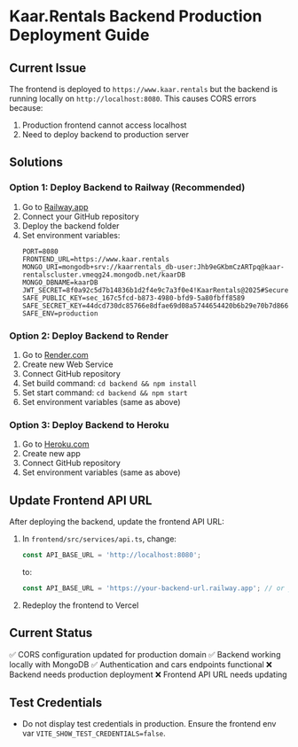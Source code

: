 # Kaar.Rentals Backend Production Deployment Guide

## Current Issue
The frontend is deployed to `https://www.kaar.rentals` but the backend is running locally on `http://localhost:8080`. This causes CORS errors because:
1. Production frontend cannot access localhost
2. Need to deploy backend to production server

## Solutions

### Option 1: Deploy Backend to Railway (Recommended)
1. Go to [Railway.app](https://railway.app)
2. Connect your GitHub repository
3. Deploy the backend folder
4. Set environment variables:
   ```
   PORT=8080
   FRONTEND_URL=https://www.kaar.rentals
   MONGO_URI=mongodb+srv://kaarrentals_db-user:Jhb9eGKbmCzARTpq@kaar-rentalscluster.vmeqg24.mongodb.net/kaarDB
   MONGO_DBNAME=kaarDB
   JWT_SECRET=8f0a92c5d7b14836b1d2f4e9c7a3f0e4!KaarRentals@2025#Secure
   SAFE_PUBLIC_KEY=sec_167c5fcd-b873-4980-bfd9-5a80fbff8589
   SAFE_SECRET_KEY=44dcd730dc85766e8dfae69d08a5744654420b6b29e70b7d866df1711b9c830a
   SAFE_ENV=production
   ```

### Option 2: Deploy Backend to Render
1. Go to [Render.com](https://render.com)
2. Create new Web Service
3. Connect GitHub repository
4. Set build command: `cd backend && npm install`
5. Set start command: `cd backend && npm start`
6. Set environment variables (same as above)

### Option 3: Deploy Backend to Heroku
1. Go to [Heroku.com](https://heroku.com)
2. Create new app
3. Connect GitHub repository
4. Set environment variables (same as above)

## Update Frontend API URL
After deploying the backend, update the frontend API URL:

1. In `frontend/src/services/api.ts`, change:
   ```typescript
   const API_BASE_URL = 'http://localhost:8080';
   ```
   to:
   ```typescript
   const API_BASE_URL = 'https://your-backend-url.railway.app'; // or your deployed URL
   ```

2. Redeploy the frontend to Vercel

## Current Status
✅ CORS configuration updated for production domain
✅ Backend working locally with MongoDB
✅ Authentication and cars endpoints functional
❌ Backend needs production deployment
❌ Frontend API URL needs updating

## Test Credentials
- Do not display test credentials in production. Ensure the frontend env var `VITE_SHOW_TEST_CREDENTIALS=false`.





